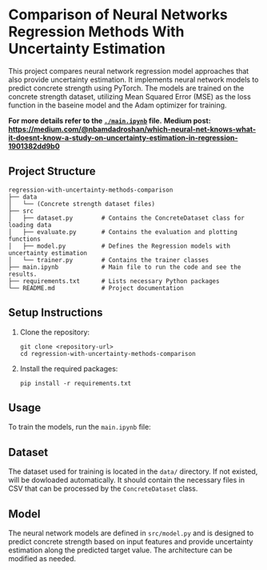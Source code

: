# Comparison of Neural Networks Regression Methods With Uncertainty Estimation

This project compares neural network regression model approaches that also provide uncertainty estimation. It implements neural network models to predict concrete strength using PyTorch. The models are trained on the concrete strength dataset, utilizing Mean Squared Error (MSE) as the loss function in the baseine model and the Adam optimizer for training.

**For more details refer to the [`./main.ipynb`](./main.ipynb) file.**
**Medium post: https://medium.com/@nbamdadroshan/which-neural-net-knows-what-it-doesnt-know-a-study-on-uncertainty-estimation-in-regression-1901382dd9b0**

## Project Structure

```
regression-with-uncertainty-methods-comparison
├── data
│   └── (Concrete strength dataset files)
├── src
│   ├── dataset.py        # Contains the ConcreteDataset class for loading data
│   ├── evaluate.py       # Contains the evaluation and plotting functions
│   ├── model.py          # Defines the Regression models with uncertainty estimation
│   └── trainer.py        # Contains the trainer classes
├── main.ipynb            # Main file to run the code and see the results.
├── requirements.txt      # Lists necessary Python packages
└── README.md             # Project documentation
```

## Setup Instructions

1. Clone the repository:
   ```
   git clone <repository-url>
   cd regression-with-uncertainty-methods-comparison
   ```

2. Install the required packages:
   ```
   pip install -r requirements.txt
   ```

## Usage

To train the models, run the `main.ipynb` file:

## Dataset

The dataset used for training is located in the `data/` directory. If not existed, will be dowloaded automatically. It should contain the necessary files in CSV that can be processed by the `ConcreteDataset` class.

## Model

The neural network models are defined in `src/model.py` and is designed to predict concrete strength based on input features and provide uncertainty estimation along the predicted target value. The architecture can be modified as needed.
